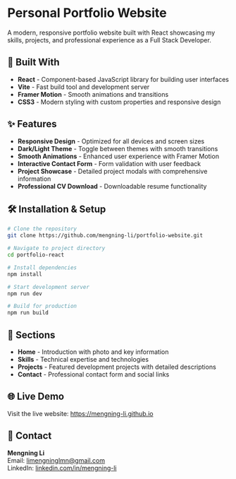 # Personal Portfolio Website

A modern, responsive portfolio website built with React showcasing my skills, projects, and professional experience as a Full Stack Developer.

## 🚀 Built With

- **React** - Component-based JavaScript library for building user interfaces
- **Vite** - Fast build tool and development server
- **Framer Motion** - Smooth animations and transitions
- **CSS3** - Modern styling with custom properties and responsive design

## ✨ Features

- **Responsive Design** - Optimized for all devices and screen sizes
- **Dark/Light Theme** - Toggle between themes with smooth transitions
- **Smooth Animations** - Enhanced user experience with Framer Motion
- **Interactive Contact Form** - Form validation with user feedback
- **Project Showcase** - Detailed project modals with comprehensive information
- **Professional CV Download** - Downloadable resume functionality

## 🛠️ Installation & Setup

```bash
# Clone the repository
git clone https://github.com/mengning-li/portfolio-website.git

# Navigate to project directory
cd portfolio-react

# Install dependencies
npm install

# Start development server
npm run dev

# Build for production
npm run build
```

## 📱 Sections
- **Home** - Introduction with photo and key information
- **Skills** - Technical expertise and technologies
- **Projects** - Featured development projects with detailed descriptions
- **Contact** - Professional contact form and social links

## 🌐 Live Demo

Visit the live website: https://mengning-li.github.io

## 📧 Contact

**Mengning Li**  
Email: limengninglmn@gmail.com  
LinkedIn: [linkedin.com/in/mengning-li](https://linkedin.com/in/mengning-li)

